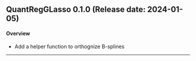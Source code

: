 ## QuantRegGLasso 0.1.0 (Release date: 2024-01-05)
#### Overview 
- Add a helper function to orthognize B-splines

---
